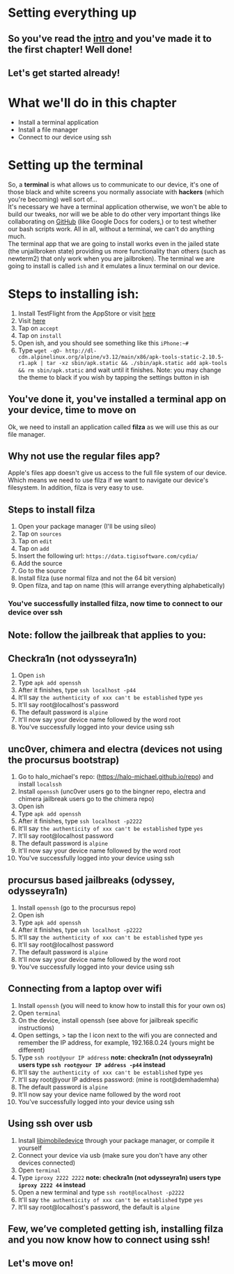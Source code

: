 # Setting everything up
## So you've read the [intro](https://github.com/demhademha/tweak-development-guide/blob/master/intro.md) and you've made it to the first chapter! Well done!
## Let's get started already!
# What we'll do in this chapter
* Install a terminal application
* Install a file manager
* Connect to our device using ssh
# Setting up the terminal
So, a **terminal** is what allows us to communicate to our device, it's one of those black and white screens you normally associate with **hackers** (which you're becoming) well sort of...\
It's necessary we have a terminal application otherwise, we won't be able to build our tweaks, nor will we be able to do other very important things like collaborating on [GitHub](https://github.com) (like Google Docs for coders,) or to test whether our bash scripts work. All in all, without a terminal, we can't do anything much.\
The terminal app that we are going to install works even in the jailed state (the unjailbroken state) providing us more functionality than others (such as newterm2) that only work when you are jailbroken). The terminal we are going to install is called `ish` and it emulates a linux terminal on our device. 
# Steps to installing ish:
1. Install TestFlight from the AppStore or visit [here](https://apps.apple.com/gb/app/testflight/id899247664)
2. Visit [here](https://www.google.co.uk/url?sa=t&rct=j&q=&esrc=s&source=web&cd=&ved=2ahUKEwjZjo2jx_rqAhUuQkEAHS6JBT4QFjADegQIAxAB&url=https%3A%2F%2Ftestflight.apple.com%2Fjoin%2F97i7KM8O&usg=AOvVaw1I9cM-8axRNb1XRvTgM7AA)
3. Tap on `accept`
4. Tap on `install`
5. Open ish, and you should see something like this `iPhone:~# `
5. Type `wget -qO- http://dl-cdn.alpinelinux.org/alpine/v3.12/main/x86/apk-tools-static-2.10.5-r1.apk | tar -xz sbin/apk.static && ./sbin/apk.static add apk-tools && rm sbin/apk.static` and wait until it finishes.
Note: you may change the theme to black if you wish by tapping the settings button in ish
## You've done it, you've installed a terminal app on your device, time to move on
Ok, we need to install an application called **filza** as we will use this as our file manager.
## Why not use the regular files app?
Apple's files app doesn't give us access to the full file system of our device. Which means we need to use filza if we want to navigate our device's filesystem. In addition, filza is very easy to use.
## Steps to install filza
1. Open your package manager (I'll be using sileo)
2. Tap on `sources`
3. Tap on `edit`
4. Tap on `add`
5. Insert the following url: `https://data.tigisoftware.com/cydia/`
6. Add the source
7. Go to the source
8. Install filza (use normal filza and not the 64 bit version)
9. Open filza, and tap on name (this will arrange everything alphabetically)
### You've successfully installed filza, now time to connect to our device over ssh
## Note: follow the jailbreak that applies to you:
## Checkra1n (not odysseyra1n)
1. Open `ish`
2. Type `apk add openssh`
3. After it finishes, type `ssh localhost -p44`
4. It'll say `the authenticity of xxx can't be established` type `yes`
5. It'll say root@localhost's password
6. The default password is `alpine`
7. It'll now say your device name followed by the word root
8. You've successfully logged into your device using ssh

## unc0ver, chimera and  electra (devices not using the procursus bootstrap)
1. Go to halo_michael's repo: (https://halo-michael.github.io/repo) and install `localssh`
2. Install `openssh` (unc0ver users go to the bingner repo, electra and chimera jailbreak users go to the chimera repo)
3. Open ish
4. Type `apk add openssh`
5. After it finishes, type `ssh localhost -p2222`
6. It'll say `the authenticity of xxx can't be established` type `yes`
7. It'll say root@localhost password
8. The default password is `alpine`
9. It'll now say your device name followed by the word root
10. You've successfully logged into your device using ssh

## procursus based jailbreaks (odyssey, odysseyra1n)
1. Install `openssh` (go to the procursus repo)
2. Open ish
3. Type `apk add openssh`
4. After it finishes, type `ssh localhost -p2222`
5. It'll say `the authenticity of xxx can't be established` type `yes`
6. It'll say root@localhost password
7. The default password is `alpine`
8. It'll now say your device name followed by the word root
9. You've successfully logged into your device using ssh

## Connecting from a laptop over wifi
1. Install `openssh` (you will need to know how to install this for your own os)
2. Open `terminal`
3. On the device, install openssh (see above for jailbreak specific instructions)
4. Open settings, > tap the I icon next to the wifi you are connected and remember the IP address, for example, 192.168.0.24 (yours might be different)
5. Type `ssh root@your IP address`
**note: checkra1n (not odysseyra1n) users type `ssh root@your IP address -p44` instead**
6. It'll say `the authenticity of xxx can't be established` type `yes`
7. It'll say root@your IP address password: (mine is root@demhademha)   
8. The default password is `alpine`
9. It'll now say your device name followed by the word root
10. You've successfully logged into your device using ssh

## Using ssh over usb
1. Install [libimobiledevice](https://github.com/libimobiledevice/libimobiledevice) through your package manager, or compile it yourself
2. Connect your device via usb (make sure you don't have any other devices connected)
3. Open `terminal`
4. Type `iproxy 2222 2222`
**note: checkra1n (not odysseyra1n) users type `iproxy 2222 44` instead**
5. Open a new terminal and type `ssh root@localhost -p2222`
6. It'll say `the authenticity of xxx can't be established` type `yes`
7. It'll say root@localhost's password, the default is `alpine`
## Few, we’ve completed getting ish, installing filza and you now know how to connect using ssh!

## Let's move on!
